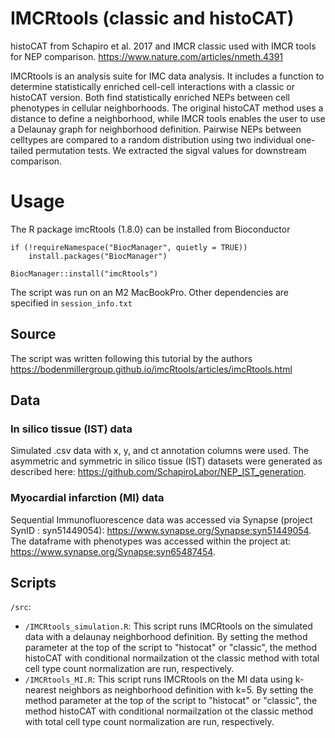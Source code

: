 # IMCRtools (classic and histoCAT)
histoCAT from Schapiro et al. 2017 and IMCR classic used with IMCR tools for NEP comparison. https://www.nature.com/articles/nmeth.4391

IMCRtools is an analysis suite for IMC data analysis. It includes a function to determine statistically enriched cell-cell interactions with a classic or histoCAT version. Both find statistically enriched NEPs between cell phenotypes in cellular neighborhoods. The original histoCAT method uses a distance to define a neighborhood, while IMCR tools enables the user to use a Delaunay graph for neighborhood definition. Pairwise NEPs between celltypes are compared to a random distribution using two individual one-tailed permutation tests. We extracted the sigval values for downstream comparison. 

# Usage

The R package imcRtools (1.8.0) can be installed from Bioconductor

```
if (!requireNamespace("BiocManager", quietly = TRUE))
    install.packages("BiocManager")

BiocManager::install("imcRtools")
```
The script was run on an M2 MacBookPro. 
Other dependencies are specified in `session_info.txt`


## Source

The script was written following this tutorial by the authors https://bodenmillergroup.github.io/imcRtools/articles/imcRtools.html

## Data

### In silico tissue (IST) data
Simulated .csv data with x, y, and ct annotation columns were used. The asymmetric and symmetric in silico tissue (IST) datasets were generated as described here: https://github.com/SchapiroLabor/NEP_IST_generation. 

### Myocardial infarction (MI) data

Sequential Immunofluorescence data was accessed via Synapse (project SynID : syn51449054): https://www.synapse.org/Synapse:syn51449054. The dataframe with phenotypes was accessed within the project at:  https://www.synapse.org/Synapse:syn65487454.

## Scripts

`/src`:
- `/IMCRtools_simulation.R`: This script runs IMCRtools on the simulated data with a delaunay neighborhood definition. By setting the method parameter at the top of the script to "histocat" or "classic", the method histoCAT with conditional normailzation ot the classic method with total cell type count normalization are run, respectively. 
- `/IMCRtools_MI.R`: This script runs IMCRtools on the MI data using k-nearest neighbors as neighborhood definition with k=5. By setting the method parameter at the top of the script to "histocat" or "classic", the method histoCAT with conditional normailzation ot the classic method with total cell type count normalization are run, respectively. 
